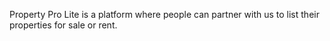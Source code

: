 Property Pro Lite is a platform where people can partner with us to list their properties for sale or rent.
